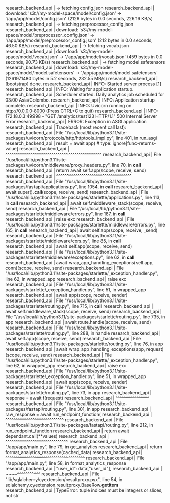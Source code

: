 research_backend_api    | → fetching config.json
research_backend_api    | download: 's3://my-model-space/model/config.json' -> '/app/app/model/config.json' (2126 bytes in 0.0 seconds, 226.16 KB/s)
research_backend_api    | → fetching preprocessor_config.json
research_backend_api    | download: 's3://my-model-space/model/preprocessor_config.json' -> '/app/app/model/preprocessor_config.json' (212 bytes in 0.0 seconds, 46.50 KB/s)
research_backend_api    | → fetching vocab.json
research_backend_api    | download: 's3://my-model-space/model/vocab.json' -> '/app/app/model/vocab.json' (459 bytes in 0.0 seconds, 90.73 KB/s)
research_backend_api    | → fetching model.safetensors
research_backend_api    | download: 's3://my-model-space/model/model.safetensors' -> '/app/app/model/model.safetensors' (1261971480 bytes in 5.2 seconds, 232.55 MB/s)
research_backend_api    | [bootstrap] done.
research_backend_api    | INFO:     Started server process [1]
research_backend_api    | INFO:     Waiting for application startup.
research_backend_api    | Scheduler started. Daily analytics job scheduled for 03:00 Asia/Colombo.
research_backend_api    | INFO:     Application startup complete.
research_backend_api    | INFO:     Uvicorn running on http://0.0.0.0:8000 (Press CTRL+C to quit)
research_backend_api    | INFO:     172.18.0.3:49998 - "GET /analytics/test123 HTTP/1.1" 500 Internal Server Error
research_backend_api    | ERROR:    Exception in ASGI application
research_backend_api    | Traceback (most recent call last):
research_backend_api    |   File "/usr/local/lib/python3.11/site-packages/uvicorn/protocols/http/httptools_impl.py", line 401, in run_asgi
research_backend_api    |     result = await app(  # type: ignore[func-returns-value]
research_backend_api    |              ^^^^^^^^^^^^^^^^^^^^^^^^^^^^^^^^^^^^^^^^^^^^^^
research_backend_api    |   File "/usr/local/lib/python3.11/site-packages/uvicorn/middleware/proxy_headers.py", line 70, in __call__
research_backend_api    |     return await self.app(scope, receive, send)
research_backend_api    |            ^^^^^^^^^^^^^^^^^^^^^^^^^^^^^^^^^^^^
research_backend_api    |   File "/usr/local/lib/python3.11/site-packages/fastapi/applications.py", line 1054, in __call__
research_backend_api    |     await super().__call__(scope, receive, send)
research_backend_api    |   File "/usr/local/lib/python3.11/site-packages/starlette/applications.py", line 113, in __call__
research_backend_api    |     await self.middleware_stack(scope, receive, send)
research_backend_api    |   File "/usr/local/lib/python3.11/site-packages/starlette/middleware/errors.py", line 187, in __call__
research_backend_api    |     raise exc
research_backend_api    |   File "/usr/local/lib/python3.11/site-packages/starlette/middleware/errors.py", line 165, in __call__
research_backend_api    |     await self.app(scope, receive, _send)
research_backend_api    |   File "/usr/local/lib/python3.11/site-packages/starlette/middleware/cors.py", line 85, in __call__
research_backend_api    |     await self.app(scope, receive, send)
research_backend_api    |   File "/usr/local/lib/python3.11/site-packages/starlette/middleware/exceptions.py", line 62, in __call__
research_backend_api    |     await wrap_app_handling_exceptions(self.app, conn)(scope, receive, send)
research_backend_api    |   File "/usr/local/lib/python3.11/site-packages/starlette/_exception_handler.py", line 62, in wrapped_app
research_backend_api    |     raise exc
research_backend_api    |   File "/usr/local/lib/python3.11/site-packages/starlette/_exception_handler.py", line 51, in wrapped_app
research_backend_api    |     await app(scope, receive, sender)
research_backend_api    |   File "/usr/local/lib/python3.11/site-packages/starlette/routing.py", line 715, in __call__
research_backend_api    |     await self.middleware_stack(scope, receive, send)
research_backend_api    |   File "/usr/local/lib/python3.11/site-packages/starlette/routing.py", line 735, in app
research_backend_api    |     await route.handle(scope, receive, send)
research_backend_api    |   File "/usr/local/lib/python3.11/site-packages/starlette/routing.py", line 288, in handle
research_backend_api    |     await self.app(scope, receive, send)
research_backend_api    |   File "/usr/local/lib/python3.11/site-packages/starlette/routing.py", line 76, in app
research_backend_api    |     await wrap_app_handling_exceptions(app, request)(scope, receive, send)
research_backend_api    |   File "/usr/local/lib/python3.11/site-packages/starlette/_exception_handler.py", line 62, in wrapped_app
research_backend_api    |     raise exc
research_backend_api    |   File "/usr/local/lib/python3.11/site-packages/starlette/_exception_handler.py", line 51, in wrapped_app
research_backend_api    |     await app(scope, receive, sender)
research_backend_api    |   File "/usr/local/lib/python3.11/site-packages/starlette/routing.py", line 73, in app
research_backend_api    |     response = await f(request)
research_backend_api    |                ^^^^^^^^^^^^^^^^
research_backend_api    |   File "/usr/local/lib/python3.11/site-packages/fastapi/routing.py", line 301, in app
research_backend_api    |     raw_response = await run_endpoint_function(
research_backend_api    |                    ^^^^^^^^^^^^^^^^^^^^^^^^^^^^
research_backend_api    |   File "/usr/local/lib/python3.11/site-packages/fastapi/routing.py", line 212, in run_endpoint_function
research_backend_api    |     return await dependant.call(**values)
research_backend_api    |            ^^^^^^^^^^^^^^^^^^^^^^^^^^^^^^
research_backend_api    |   File "/app/app/main.py", line 79, in get_analytics
research_backend_api    |     return format_analytics_response(cached_data)
research_backend_api    |            ^^^^^^^^^^^^^^^^^^^^^^^^^^^^^^^^^^^^^^
research_backend_api    |   File "/app/app/main.py", line 58, in format_analytics_response
research_backend_api    |     "user_id": data["user_id"],
research_backend_api    |                ~~~~^^^^^^^^^^^
research_backend_api    |   File "lib/sqlalchemy/cyextension/resultproxy.pyx", line 54, in sqlalchemy.cyextension.resultproxy.BaseRow.__getitem__
research_backend_api    | TypeError: tuple indices must be integers or slices, not str
